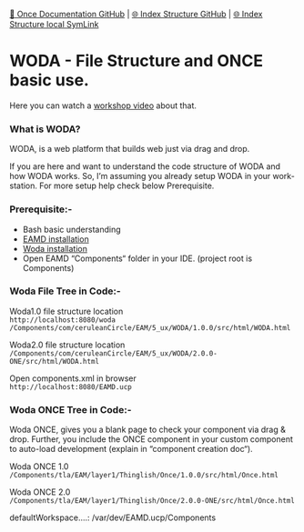 [📁 Once Documentation GitHub](/cerulean-circle-unlimited-2cu/product/development/once/once-documentation.md) | [🌐 Index Structure GitHub](/cerulean-circle-unlimited-2cu/product/development/once/once-documentation/woda-file-structure-and-once-basic-use.md) | [🌐 Index Structure local SymLink](./woda-file-structure-and-once-basic-use.entry.md)

# WODA - File Structure and ONCE basic use.

Here you can watch a [workshop video](http://wo-da.de/RAW/2cuDevVideos/200603_11:14_Sprint-3_Integration_Bootstrap.mp4) about that.

### What is WODA?

WODA, is a web platform that builds web just via drag and drop.

If you are here and want to understand the code structure of WODA and how WODA works. So, I’m assuming you already setup WODA in your work-station. For more setup help check below Prerequisite.

### Prerequisite:-

- Bash basic understanding
- [EAMD installation](../../../../../2cu.atlassian.net/wiki/spaces/CCU/pages/38436869/ONCE_Documentation.md#Getting-Started-Overview)
- [Woda installation](../../../../../2cu.atlassian.net/wiki/spaces/CCU/pages/38436869/ONCE_Documentation.md#start-with-a-naked-bash)
- Open EAMD “Components“ folder in your IDE. (project root is Components)

### Woda File Tree in Code:-

Woda1.0 file structure location  
`http://localhost:8080/woda`  
`/Components/com/ceruleanCircle/EAM/5_ux/WODA/1.0.0/src/html/WODA.html`  
  
Woda2.0 file structure location  
`/Components/com/ceruleanCircle/EAM/5_ux/WODA/2.0.0-ONE/src/html/WODA.html`  
  
Open components.xml in browser  
`http://localhost:8080/EAMD.ucp` <Find your file loction>

### Woda ONCE Tree in Code:-

Woda ONCE, gives you a blank page to check your component via drag & drop. Further, you include the ONCE component in your custom component to auto-load development (explain in “component creation doc“).

Woda ONCE 1.0  
`/Components/tla/EAM/layer1/Thinglish/Once/1.0.0/src/html/Once.html`

Woda ONCE 2.0  
`/Components/tla/EAM/layer1/Thinglish/Once/2.0.0-ONE/src/html/Once.html`

defaultWorkspace....: /var/dev/EAMD.ucp/Components
